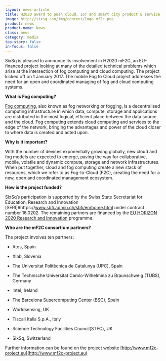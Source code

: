 ```yaml
---
layout: news-article
title: H2020 award to push cloud, IoT and smart city product & service development
image: http://sixsq.com/img/content/logo_mf2c.png
product: news
product-name: News
class: news
category: media
top-story: false
in-focus: false
---
```


SixSq is pleased to announce its involvement in H2020 mF2C, an EU-financed project looking at many of the detailed technical problems which arise at the intersection of fog computing and cloud computing. The project kicked off on 1 January 2017. The mobile Fog to Cloud project addresses the need for an open and coordinated managing of fog and cloud computing systems.

**What is Fog computing?**

[Fog computing](http://media.sixsq.com/blog/improving-emergency-situation-management-smart-cities), also known as fog networking or fogging, is a decentralised computing infrastructure in which data, compute, storage and applications are distributed in the most logical, efficient place between the data source and the cloud. Fog computing extends cloud computing and services to the edge of the network, bringing the advantages and power of the cloud closer to where data is created and acted upon.

**Why is it important?**

With the number of devices exponentially growing globally, new cloud and fog models are expected to emerge, paving the way for collaborative, mobile, volatile and dynamic compute, storage and network infrastructures. When put together, cloud and fog computing create a new stack of resources, which we refer to as Fog-to-Cloud (F2C), creating the need for a new, open and coordinated management ecosystem.

**How is the project funded?**

SixSq’s participation is supported by the Swiss State Secretariat for Education, Research and Innovation [SERI]9https://www.sbfi.admin.ch/sbfi/en/home.html under contract number 16.0202. The remaining partners are financed by the [EU HORIZON 2020 Research and Innovation](https://ec.europa.eu/programmes/horizon2020/en/what-horizon-2020) programme.

**Who are the mF2C consortium partners?**

The project involves ten partners:

- Atos, Spain

- Xlab, Slovenia

- The Universitat Politècnica de Catalunya (UPC), Spain

- The Technische Universität Carolo-Wilhelmina zu Braunschweig (TUBS), Germany

- Intel, Ireland

- The Barcelona Supercomputing Center (BSC), Spain

- Worldsensing, UK

- Tiscali Italia S.p.A., Italy

- Science Technology Facilities Council(STFC), UK

- SixSq, Switzerland

Further information can be found on the project website [http://www.mf2c-project.eu](http://www.mf2c-project.eu)